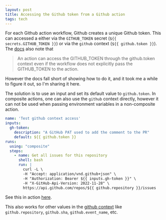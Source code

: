 ```yaml
---
layout: post
title: Accessing the Github token from a Github action
tags: tech
---
```


For each Github action workflow, Github creates a unique Github token. This can accessed a either via the  `GITHUB_TOKEN` secret (`${{ secrets.GITHUB_TOKEN }}`) or via the `github` context (`${{ github.token }}`).
The [docs](https://docs.github.com/en/actions/security-guides/automatic-token-authentication#using-the-github_token-in-a-workflow) also note that 

> An action can access the GITHUB_TOKEN through the github.token context even if the workflow does not explicitly pass the GITHUB_TOKEN to the action.

However the docs fall short of showing how to do it, and it took me a while to figure it out, so I'm sharing it here.

<!--break-->

The solution is to use an input and set its default value to `github.token`. In composite actions, one can also use the `github` context directly, however it can not be used when passing environment variables in a non-composite action.

```yaml
name: 'Test github context access'
inputs:
  gh-token:
    description: "A GitHub PAT used to add the comment to the PR"
    default: ${{ github.token }}
runs:
  using: "composite"
  steps:
    - name: Get all issues for this repository
      shell: bash
      run: |
        curl -L \
        -H "Accept: application/vnd.github+json" \
        -H "Authorization: Bearer ${{ inputs.gh-token }}" \
        -H "X-GitHub-Api-Version: 2022-11-28" \
        https://api.github.com/repos/${{ github.repository }}/issues
```

See this in action [here](https://github.com/markszabo/markszabo.github.io/pull/1).

This also works for other values in the [github context](https://docs.github.com/en/actions/learn-github-actions/contexts#github-context) like `github.repository`, `github.sha`, `github.event_name`, etc. 